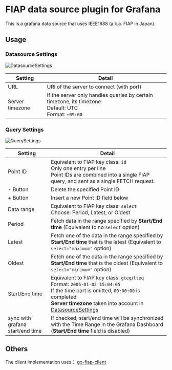 # FIAP data source plugin for Grafana

This is a grafana data source that uses IEEE1888 (a.k.a. FIAP in Japan).

## Usage

### Datasource Settings

![DatasourceSettings](https://github.com/user-attachments/assets/31c4432b-e029-4698-9114-b57139b30524)

| Setting         | Detail                                                                                                       |
| --------------- | ------------------------------------------------------------------------------------------------------------ |
| URL             | URI of the server to connect (with port)                                                                     |
| Server timezone | If the server only handles queries by certain timezone, its timezone <br> Default: UTC <br> Format: `+09:00` |

### Query Settings

![QuerySettings](https://github.com/user-attachments/assets/65454b3e-b005-4b8d-ab0b-560ce79d00ed)

| Setting                          | Detail                                                                                                                                                                                                                             |
| -------------------------------- | ---------------------------------------------------------------------------------------------------------------------------------------------------------------------------------------------------------------------------------- |
| Point ID                         | Equivalent to FIAP key class: `id` <br> Only one entry per line <br> Point IDs are combined into a single FIAP query, and sent as a single FETCH request.                                                                          |
| - Button                         | Delete the specified Point ID                                                                                                                                                                                                      |
| + Button                         | Insert a new Point ID field below                                                                                                                                                                                                  |
| Data range                       | Equivalent to FIAP key class: `select` <br> Choose: Period, Latest, or Oldest                                                                                                                                                      |
| Period                           | Fetch data in the range specified by **Start/End time** (Equivalent to no `select` option)                                                                                                                                         |
| Latest                           | Fetch one of the data in the range specified by **Start/End time** that is the latest (Equivalent to `select="maximum"` option)                                                                                                    |
| Oldest                           | Fetch one of the data in the range specified by **Start/End time** that is the oldest (Equivalent to `select="minimum"` option)                                                                                                    |
| Start/End time                   | Equivalent to FIAP key class: `gteq`/`lteq` <br> Format: `2006-01-02 15:04:05` <br> If the time part is omitted, `00:00:00` is completed <br> **Server timezone** taken into account in [DatasourceSettings](#datasource-settings) |
| sync with grafana start/end time | If checked, start/end time will be synchronized with the Time Range in the Grafana Dashboard <br> (**Start/End time** field is disabled)                                                                                           |

## Others
The client implementation uses：
[go-fiap-client](https://pkg.go.dev/github.com/SIOS-Technology-Inc/go-fiap-client)
